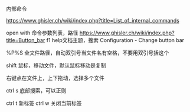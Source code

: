 
内部命令

https://www.ghisler.ch/wiki/index.php?title=List_of_internal_commands

open with 命令参数列表，路径
https://www.ghisler.ch/wiki/index.php?title=Button_bar
f1 help文档主题，搜索 Configuration - Change button bar

%P%S  全文件路径，自动双引号当文件名有空格，不要用双引号括这个

shift 鼠标，移动文件，默认鼠标移动是复制

右键点在文件上，上下拖动，选择多个文件


ctrl s 底部搜索，可以正则

ctrl t 新标签
ctrl w 关闭当前标签
